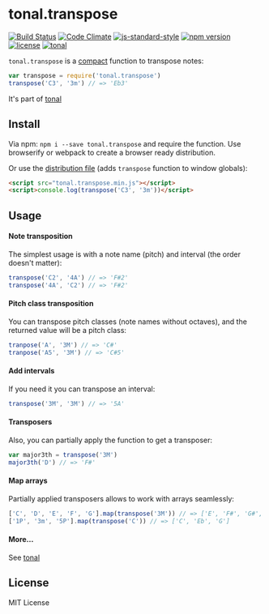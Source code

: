 # tonal.transpose

[![Build Status](https://travis-ci.org/danigb/tonal.svg?branch=master)](https://travis-ci.org/danigb/tonal.transpose)
[![Code Climate](https://codeclimate.com/github/danigb/tonal.transpose/badges/gpa.svg)](https://codeclimate.com/github/danigb/tonal.transpose)
[![js-standard-style](https://img.shields.io/badge/code%20style-standard-brightgreen.svg?style=flat)](https://github.com/feross/standard)
[![npm version](https://img.shields.io/npm/v/tonal.transpose.svg)](https://www.npmjs.com/package/tonal.transpose)
[![license](https://img.shields.io/npm/l/tonal.transpose.svg)](https://www.npmjs.com/package/tonal.transpose)
[![tonal](https://img.shields.io/badge/tonal-transpose-yellow.svg)](https://www.npmjs.com/package/tonal)


`tonal.transpose` is a [compact](https://rawgit.com/danigb/tonal.transpose/master/dist/disc.html) function to transpose notes:

```js
var transpose = require('tonal.transpose')
transpose('C3', '3m') // => 'Eb3'
```

It's part of [tonal](https://www.npmjs.com/package/tonal)

## Install

Via npm: `npm i --save tonal.transpose` and require the function. Use browserify or webpack to create a browser ready distribution.

Or use the [distribution file](https://raw.githubusercontent.com/danigb/tonal.transpose/master/dist/tonal.transpose.min.js) (adds `transpose` function to window globals):

```html
<script src="tonal.transpose.min.js"></script>
<script>console.log(transpose('C3', '3m'))</script>
```

## Usage

#### Note transposition

The simplest usage is with a note name (pitch) and interval (the order doesn't matter):

```js
transpose('C2', '4A') // => 'F#2'
transpose('4A', 'C2') // => 'F#2'
```

#### Pitch class transposition

You can transpose pitch classes (note names without octaves), and the returned value will be a pitch class:

```js
tranpose('A', '3M') // => 'C#'
tranpose('A5', '3M') // => 'C#5'
```

#### Add intervals

If you need it you can transpose an interval:

```js
transpose('3M', '3M') // => '5A'
```

#### Transposers

Also, you can partially apply the function to get a transposer:

```js
var major3th = transpose('3M')
major3th('D') // => 'F#'
```

#### Map arrays

Partially applied transposers allows to work with arrays seamlessly:

```js
['C', 'D', 'E', 'F', 'G'].map(transpose('3M')) // => ['E', 'F#', 'G#', 'A', 'B']
['1P', '3m', '5P'].map(transpose('C')) // => ['C', 'Eb', 'G']
```

#### More...

See [tonal](https://www.npmjs.com/package/tonal)

## License

MIT License
